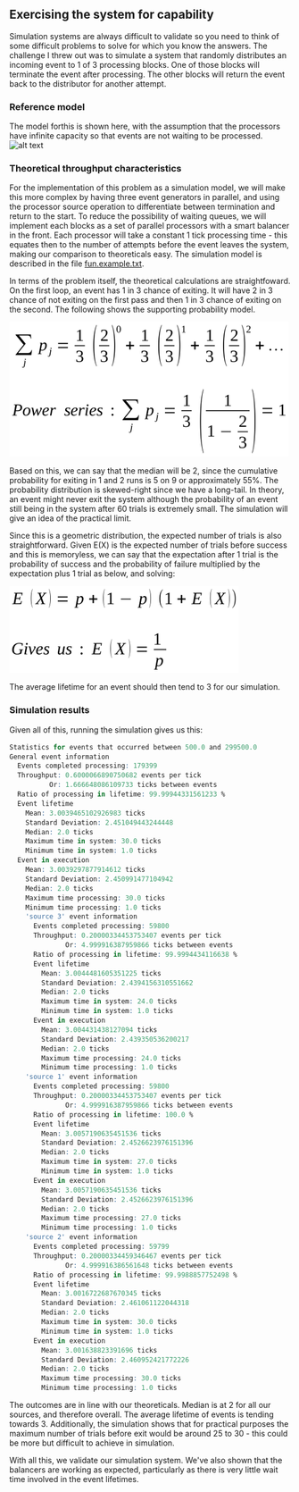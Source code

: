## Exercising the system for capability
Simulation systems are always difficult to validate so you need to think of some difficult problems to solve for which you know the answers. The challenge I threw out was to simulate a system that randomly distributes an incoming event to 1 of 3 processing blocks. One of those blocks will terminate the event after processing. The other blocks will return the event back to the distributor for another attempt.

###  Reference model
The model forthis is shown here, with the assumption that the processors have infinite capacity so that events are not waiting to be processed.
![alt text](https://github.com/BandedHawk/system-simulator/blob/master/src/main/doc/images/fun-throughput-simulation-simulation.png "Example model")

### Theoretical throughput characteristics
For the implementation of this problem as a simulation model, we will make this more complex by having three event generators in parallel, and using the processor source operation to differentiate between termination and return to the start. To reduce the possibility of waiting queues, we will implement each blocks as a set of parallel processors with a smart balancer in the front. Each processor will take a constant 1 tick processing time - this equates then to the number of attempts before the event leaves the system, making our comparison to theoreticals easy. The simulation model is described in the file [fun.example.txt](https://github.com/BandedHawk/system-simulator/blob/master/src/test/data/fun.example.txt).

In terms of the problem itself, the theoretical calculations are straightfoward. On the first loop, an event has 1 in 3 chance of exiting. It will have 2 in 3 chance of not exiting on the first pass and then 1 in 3 chance of exiting on the second. The following shows the supporting probability model.

![alt text](https://github.com/BandedHawk/system-simulator/blob/master/src/main/doc/images/probability-simulation.png "Probability calculations")

Based on this, we can say that the median will be 2, since the cumulative probability for exiting in 1 and 2 runs is 5 on 9 or approximately 55%. The probability distribution is skewed-right since we have a long-tail. In theory, an event might never exit the system although the probability of an event still being in the system after 60 trials is extremely small. The simulation will give an idea of the practical limit.

Since this is a geometric distribution, the expected number of trials is also straightforward. Given E(X) is the expected number of trials before success and this is memoryless, we can say that the expectation after 1 trial is the probability of success and the probability of failure multiplied by the expectation plus 1 trial as below, and solving:

![alt text](https://github.com/BandedHawk/system-simulator/blob/master/src/main/doc/images/expectation-probability.png "Expectation calculation")

The average lifetime for an event should then tend to 3 for our simulation.
### Simulation results
Given all of this, running the simulation gives us this:
```R
Statistics for events that occurred between 500.0 and 299500.0
General event information
  Events completed processing: 179399
  Throughput: 0.6000066890750682 events per tick
          Or: 1.666648086109733 ticks between events
  Ratio of processing in lifetime: 99.99944331561233 %
  Event lifetime
    Mean: 3.0039465102926983 ticks
    Standard Deviation: 2.451049443244448
    Median: 2.0 ticks
    Maximum time in system: 30.0 ticks
    Minimum time in system: 1.0 ticks
  Event in execution
    Mean: 3.0039297877914612 ticks
    Standard Deviation: 2.450991477104942
    Median: 2.0 ticks
    Maximum time processing: 30.0 ticks
    Minimum time processing: 1.0 ticks
    'source 3' event information
      Events completed processing: 59800
      Throughput: 0.20000334453753407 events per tick
              Or: 4.999916387959866 ticks between events
      Ratio of processing in lifetime: 99.9994434116638 %
      Event lifetime
        Mean: 3.0044481605351225 ticks
        Standard Deviation: 2.4394156310551662
        Median: 2.0 ticks
        Maximum time in system: 24.0 ticks
        Minimum time in system: 1.0 ticks
      Event in execution
        Mean: 3.004431438127094 ticks
        Standard Deviation: 2.439350536200217
        Median: 2.0 ticks
        Maximum time processing: 24.0 ticks
        Minimum time processing: 1.0 ticks
    'source 1' event information
      Events completed processing: 59800
      Throughput: 0.20000334453753407 events per tick
              Or: 4.999916387959866 ticks between events
      Ratio of processing in lifetime: 100.0 %
      Event lifetime
        Mean: 3.0057190635451536 ticks
        Standard Deviation: 2.4526623976151396
        Median: 2.0 ticks
        Maximum time in system: 27.0 ticks
        Minimum time in system: 1.0 ticks
      Event in execution
        Mean: 3.0057190635451536 ticks
        Standard Deviation: 2.4526623976151396
        Median: 2.0 ticks
        Maximum time processing: 27.0 ticks
        Minimum time processing: 1.0 ticks
    'source 2' event information
      Events completed processing: 59799
      Throughput: 0.20000334459346467 events per tick
              Or: 4.999916386561648 ticks between events
      Ratio of processing in lifetime: 99.9988857752498 %
      Event lifetime
        Mean: 3.0016722687670345 ticks
        Standard Deviation: 2.461061122044318
        Median: 2.0 ticks
        Maximum time in system: 30.0 ticks
        Minimum time in system: 1.0 ticks
      Event in execution
        Mean: 3.001638823391696 ticks
        Standard Deviation: 2.460952421772226
        Median: 2.0 ticks
        Maximum time processing: 30.0 ticks
        Minimum time processing: 1.0 ticks

```
The outcomes are in line with our theoreticals. Median is at 2 for all our sources, and therefore overall. The average lifetime of events is tending towards 3. Additionally, the simulation shows that for practical purposes the maximum number of trials before exit would be around 25 to 30 - this could be more but difficult to achieve in simulation.

With all this, we validate our simulation system. We've also shown that the balancers are working as expected, particularly as there is very little wait time involved in the event lifetimes.